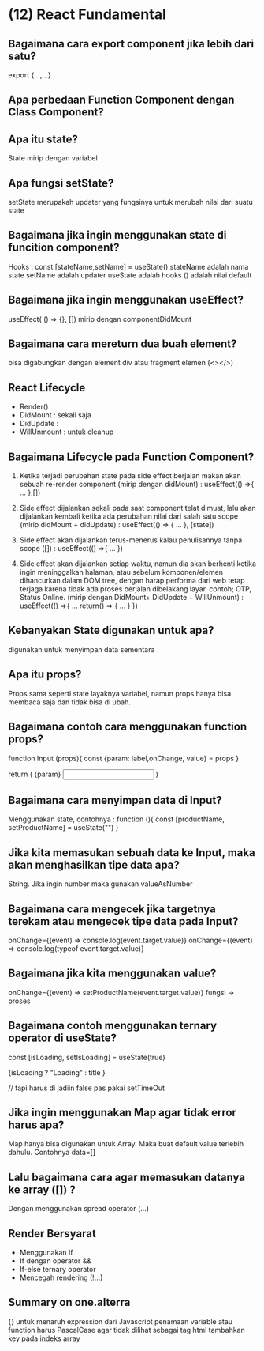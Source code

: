 # (12) React Fundamental

## Bagaimana cara export component jika lebih dari satu?

export {...,...}

## Apa perbedaan Function Component dengan Class Component?

## Apa itu state?

State mirip dengan variabel

## Apa fungsi setState?

setState merupakah updater yang fungsinya untuk merubah nilai dari suatu state

## Bagaimana jika ingin menggunakan state di funcition component?

Hooks : const [stateName,setName] = useState()
stateName adalah nama state
setName adalah updater
useState adalah hooks
() adalah nilai default

## Bagaimana jika ingin menggunakan useEffect?

useEffect( () => {}, []) mirip dengan componentDidMount

## Bagaimana cara mereturn dua buah element?

bisa digabungkan dengan element div atau fragment elemen (<></>)

## React Lifecycle

- Render()
- DidMount : sekali saja
- DidUpdate :
- WillUnmount : untuk cleanup

## Bagaimana Lifecycle pada Function Component?

1. Ketika terjadi perubahan state pada side effect berjalan makan akan sebuah re-render component (mirip dengan didMount) :
   useEffect(() =>{
   ...
   },[])

2. Side effect dijalankan sekali pada saat component telat dimuat, lalu akan dijalankan kembali ketika ada perubahan nilai dari salah satu scope (mirip didMount + didUpdate) :
   useEffect(() => {
   ...
   }, [state])

3. Side effect akan dijalankan terus-menerus kalau penulisannya tanpa scope ([]) :
   useEffect(() =>{
   ...
   })

4. Side effect akan dijalankan setiap waktu, namun dia akan berhenti ketika ingin meninggalkan halaman, atau sebelum komponen/elemen dihancurkan dalam DOM tree, dengan harap performa dari web tetap terjaga karena tidak ada proses berjalan dibelakang layar. contoh; OTP, Status Online. (mirip dengan DidMount+ DidUpdate + WillUnmount) :
   useEffect(() =>{
   ...
   return() => {
   ...
   }
   })

## Kebanyakan State digunakan untuk apa?

digunakan untuk menyimpan data sementara

## Apa itu props?

Props sama seperti state layaknya variabel, namun props hanya bisa membaca saja dan tidak bisa di ubah.

## Bagaimana contoh cara menggunakan function props?

function Input (props){
const {param: label,onChange, value} = props
}

return (
<label>{param}</label>
<input onChagne={onChange}></input>
<value><value/>
)

## Bagaimana cara menyimpan data di Input?
Menggunakan state, contohnya :
function (){
    const [productName, setProductName] = useState("")
}

## Jika kita memasukan sebuah data ke Input, maka akan menghasilkan tipe data apa?
String. Jika ingin number maka gunakan valueAsNumber

## Bagaimana cara mengecek jika targetnya terekam atau mengecek tipe data pada Input?
onChange={(event) => console.log(event.target.value)}
onChange={(event) => console.log(typeof event.target.value)}

## Bagaimana jika kita menggunakan value?
onChange={(event) => setProductName(event.target.value)}
fungsi -> proses

## Bagaimana contoh menggunakan ternary operator di useState?
const [isLoading, setIsLoading] = useState(true)
<p>{isLoading ? "Loading" : title }</p> // tapi harus di jadiin false pas pakai setTimeOut

## Jika ingin menggunakan Map agar tidak error harus apa?
Map hanya bisa digunakan untuk Array. Maka buat default value terlebih dahulu. Contohnya data=[]

## Lalu bagaimana cara agar memasukan datanya ke array ([]) ?
Dengan menggunakan spread operator (...)

## Render Bersyarat 
- Menggunakan If 
- If dengan operator && 
- If-else  ternary operator
- Mencegah rendering (!...)

## Summary on one.alterra
{} untuk menaruh expression dari Javascript
penamaan variable atau function harus PascalCase agar tidak dilihat sebagai tag html
tambahkan key pada indeks array

